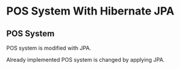 # POS System With Hibernate JPA
## POS System 

POS system is modified with JPA.

Already implemented POS system is changed by applying JPA.
